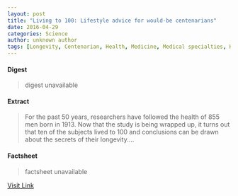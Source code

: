 ```yaml
---
layout: post
title: "Living to 100: Lifestyle advice for would-be centenarians"
date: 2016-04-29
categories: Science
author: unknown author
tags: [Longevity, Centenarian, Health, Medicine, Medical specialties, Health sciences]
---
```



#### Digest
>digest unavailable

#### Extract
>For the past 50 years, researchers have followed the health of 855 men born in 1913. Now that the study is being wrapped up, it turns out that ten of the subjects lived to 100 and conclusions can be drawn about the secrets of their longevity....

#### Factsheet
>factsheet unavailable

[Visit Link](http://feeds.sciencedaily.com/~r/sciencedaily/~3/nt1Z0-cS32g/150430082314.htm)


